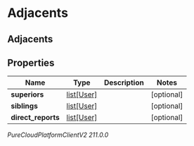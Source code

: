 # Adjacents

## Adjacents

## Properties

|Name | Type | Description | Notes|
|------------ | ------------- | ------------- | -------------|
| **superiors** | [list[User]](User) |  | [optional] |
| **siblings** | [list[User]](User) |  | [optional] |
| **direct_reports** | [list[User]](User) |  | [optional] |



_PureCloudPlatformClientV2 211.0.0_
